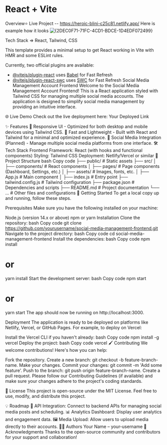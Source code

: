 # React + Vite
Overview⭐
Live Project -- https://heroic-blini-c25c81.netlify.app/
Here is example how it looks
![{2DEC0F71-71FC-4CD1-BDCE-1D4EDF072499}](https://github.com/user-attachments/assets/ac7f4c49-2220-4693-bd66-5e4347c77f58)



Tech Stack =>
 React,
 Tailwind,
 CSS



This template provides a minimal setup to get React working in Vite with HMR and some ESLint rules.

Currently, two official plugins are available:

- [@vitejs/plugin-react](https://github.com/vitejs/vite-plugin-react/blob/main/packages/plugin-react/README.md) uses [Babel](https://babeljs.io/) for Fast Refresh
- [@vitejs/plugin-react-swc](https://github.com/vitejs/vite-plugin-react-swc) uses [SWC](https://swc.rs/) for Fast Refresh
Social Media Management Account Frontend
Welcome to the Social Media Management Account Frontend! This is a React application styled with Tailwind CSS for managing multiple social media accounts. The application is designed to simplify social media management by providing an intuitive interface.

🌐 Live Demo
Check out the live deployment here: Your Deployed Link

✨ Features
📱 Responsive UI - Optimized for both desktop and mobile devices using Tailwind CSS.
🚀 Fast and Lightweight - Built with React and Tailwind for a minimal and optimized experience.
🔄 Social Media Integration (Planned) - Manage multiple social media platforms from one interface.
🛠️ Tech Stack
Frontend Framework: React (with hooks and functional components)
Styling: Tailwind CSS
Deployment: Netlify/Vercel or similar
📁 Project Structure
bash
Copy code
├── public/          # Static assets
├── src/
│   ├── components/  # React components
│   ├── pages/       # Page components (Dashboard, Settings, etc.)
│   ├── assets/      # Images, fonts, etc.
│   ├── App.js       # Main component
│   ├── index.js     # Entry point
├── tailwind.config.js  # Tailwind configuration
├── package.json     # Dependencies and scripts
├── README.md        # Project documentation
└── ...             # Other files and configurations
🚀 Getting Started
To get a local copy up and running, follow these steps.

Prerequisites
Make sure you have the following installed on your machine:

Node.js (version 14.x or above)
npm or yarn
Installation
Clone the repository:
bash
Copy code
git clone https://github.com/yourusername/social-media-management-frontend.git
Navigate to the project directory:
bash
Copy code
cd social-media-management-frontend
Install the dependencies:
bash
Copy code
npm install
# or
yarn install
Start the development server:
bash
Copy code
npm start
# or
yarn start
The app should now be running on http://localhost:3000.

Deployment
The application is ready to be deployed on platforms like Netlify, Vercel, or GitHub Pages. For example, to deploy on Vercel:

Install the Vercel CLI if you haven't already:
bash
Copy code
npm install -g vercel
Deploy the project:
bash
Copy code
vercel
🖌️ Contributing
We welcome contributions! Here's how you can help:

Fork the repository.
Create a new branch: git checkout -b feature-branch-name.
Make your changes.
Commit your changes: git commit -m 'Add some feature'.
Push to the branch: git push origin feature-branch-name.
Create a pull request.
Please follow our Contributing Guidelines (if available) and make sure your changes adhere to the project's coding standards.

📝 License
This project is open-source under the MIT License. Feel free to use, modify, and distribute this project.

💡 Roadmap
🔌 API Integration: Connect to backend APIs for managing social media posts and scheduling.
📊 Analytics Dashboard: Display user analytics and engagement data.
🖼️ Media Upload: Allow users to upload media directly to their accounts.
👨‍💻 Authors
Your Name – your-username
🙏 Acknowledgments
Thanks to the open-source community and contributors for your support and collaboration!
